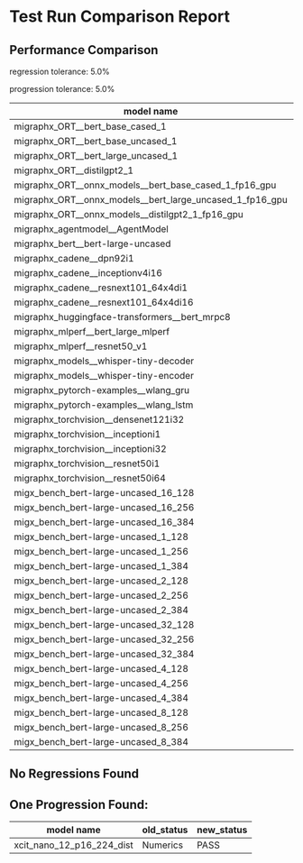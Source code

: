 # Test Run Comparison Report

## Performance Comparison

regression tolerance: 5.0%

progression tolerance: 5.0%

|model name|exit_status|analysis|old_time_ms|new_time_ms|change_ms|percent_change|
|---|---|---|---|---|---|---|
|migraphx_ORT__bert_base_cased_1|PASS|within tol|92.6268|90.107|-2.5198|-2.72%|
|migraphx_ORT__bert_base_uncased_1|PASS|regression|88.3532|98.3526|9.9994|11.32%|
|migraphx_ORT__bert_large_uncased_1|PASS|within tol|259.9632|253.7578|-6.2054|-2.39%|
|migraphx_ORT__distilgpt2_1|PASS|progression|34.0513|29.9983|-4.0531|-11.9%|
|migraphx_ORT__onnx_models__bert_base_cased_1_fp16_gpu|Numerics|regression|90.3399|98.455|8.115|8.98%|
|migraphx_ORT__onnx_models__bert_large_uncased_1_fp16_gpu|Numerics|progression|493.279|247.7446|-245.5344|-49.78%|
|migraphx_ORT__onnx_models__distilgpt2_1_fp16_gpu|Numerics|regression|40.5825|46.963|6.3806|15.72%|
|migraphx_agentmodel__AgentModel|Numerics|within tol|1.2685|1.2915|0.023|1.81%|
|migraphx_bert__bert-large-uncased|PASS|progression|576.5169|368.8739|-207.643|-36.02%|
|migraphx_cadene__dpn92i1|PASS|regression|163.8061|206.1696|42.3636|25.86%|
|migraphx_cadene__inceptionv4i16|PASS|within tol|5563.864|5709.3226|145.4585|2.61%|
|migraphx_cadene__resnext101_64x4di1|PASS|regression|333.0607|430.8039|97.7433|29.35%|
|migraphx_cadene__resnext101_64x4di16|PASS|progression|5804.8561|5347.9202|-456.9358|-7.87%|
|migraphx_huggingface-transformers__bert_mrpc8|PASS|regression|406.0491|429.3336|23.2845|5.73%|
|migraphx_mlperf__bert_large_mlperf|Numerics|within tol|436.7366|423.0554|-13.6812|-3.13%|
|migraphx_mlperf__resnet50_v1|PASS|within tol|99.8887|95.3134|-4.5752|-4.58%|
|migraphx_models__whisper-tiny-decoder|PASS|within tol|31.3808|31.3252|-0.0556|-0.18%|
|migraphx_models__whisper-tiny-encoder|Numerics|progression|210.2591|189.3354|-20.9237|-9.95%|
|migraphx_pytorch-examples__wlang_gru|PASS|regression|78.7046|85.5542|6.8495|8.7%|
|migraphx_pytorch-examples__wlang_lstm|PASS|regression|38.4034|42.059|3.6557|9.52%|
|migraphx_torchvision__densenet121i32|PASS|within tol|1530.4909|1491.6357|-38.8552|-2.54%|
|migraphx_torchvision__inceptioni1|PASS|regression|197.8333|208.4257|10.5924|5.35%|
|migraphx_torchvision__inceptioni32|PASS|within tol|5859.1149|5803.32|-55.7949|-0.95%|
|migraphx_torchvision__resnet50i1|PASS|regression|83.7108|90.9667|7.2559|8.67%|
|migraphx_torchvision__resnet50i64|PASS|within tol|5367.4552|5489.2342|121.7789|2.27%|
|migx_bench_bert-large-uncased_16_128|PASS|within tol|2557.9255|2653.0898|95.1643|3.72%|
|migx_bench_bert-large-uncased_16_256|PASS|within tol|4087.0692|4067.1079|-19.9613|-0.49%|
|migx_bench_bert-large-uncased_16_384|Numerics|within tol|5591.2762|5799.6702|208.3939|3.73%|
|migx_bench_bert-large-uncased_1_128|PASS|within tol|164.5648|159.8623|-4.7025|-2.86%|
|migx_bench_bert-large-uncased_1_256|PASS|regression|286.0742|308.2058|22.1316|7.74%|
|migx_bench_bert-large-uncased_1_384|PASS|regression|383.9588|442.2308|58.272|15.18%|
|migx_bench_bert-large-uncased_2_128|PASS|regression|384.953|409.1579|24.2048|6.29%|
|migx_bench_bert-large-uncased_2_256|PASS|progression|617.2624|582.4399|-34.8225|-5.64%|
|migx_bench_bert-large-uncased_2_384|PASS|progression|871.5607|808.1645|-63.3962|-7.27%|
|migx_bench_bert-large-uncased_32_128|PASS|within tol|5227.4805|5085.3763|-142.1042|-2.72%|
|migx_bench_bert-large-uncased_32_256|PASS|within tol|8023.4599|8073.1429|49.683|0.62%|
|migx_bench_bert-large-uncased_32_384|Numerics|within tol|11498.8985|11115.7651|-383.1334|-3.33%|
|migx_bench_bert-large-uncased_4_128|PASS|progression|935.8842|743.8905|-191.9937|-20.51%|
|migx_bench_bert-large-uncased_4_256|PASS|within tol|1180.625|1186.8215|6.1965|0.52%|
|migx_bench_bert-large-uncased_4_384|PASS|progression|1969.2588|1545.5732|-423.6856|-21.51%|
|migx_bench_bert-large-uncased_8_128|PASS|progression|3127.0548|1322.9528|-1804.102|-57.69%|
|migx_bench_bert-large-uncased_8_256|PASS|within tol|2085.7149|2098.6461|12.9312|0.62%|
|migx_bench_bert-large-uncased_8_384|PASS|within tol|2989.9098|2912.7922|-77.1176|-2.58%|

## No Regressions Found

## One Progression Found:

|model name|old_status|new_status|
|---|---|---|
|xcit_nano_12_p16_224_dist|Numerics|PASS|

